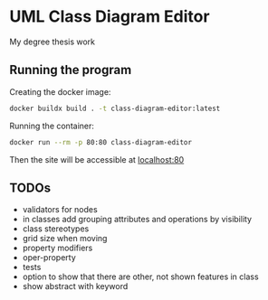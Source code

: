 # UML Class Diagram Editor 

My degree thesis work

## Running the program

Creating the docker image:

```bash
docker buildx build . -t class-diagram-editor:latest
```

Running the container:

```bash 
docker run --rm -p 80:80 class-diagram-editor
```

Then the site will be accessible at [localhost:80](http://localhost:80)

## TODOs

- validators for nodes
- in classes add grouping attributes and operations by visibility
- class stereotypes
- grid size when moving
- property modifiers
- oper-property
- tests
- option to show that there are other, not shown features in class
- show abstract with keyword